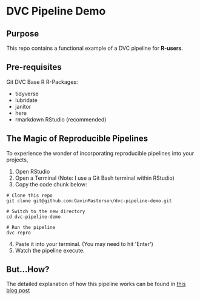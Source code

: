 # DVC Pipeline Demo 

## Purpose
This repo contains a functional example of a DVC pipeline for **R-users**.

## Pre-requisites

Git
DVC
Base R
R-Packages:
  - tidyverse
  - lubridate
  - janitor
  - here
  - rmarkdown
RStudio (recommended)

## The Magic of Reproducible Pipelines

To experience the wonder of incorporating reproducible pipelines into your projects,  

1. Open RStudio
2. Open a Terminal (Note: I use a Git Bash terminal within RStudio)
3. Copy the code chunk below:

```
# Clone this repo
git clone git@github.com:GavinMasterson/dvc-pipeline-demo.git

# Switch to the new directory
cd dvc-pipeline-demo

# Run the pipeline
dvc repro
```

4. Paste it into your terminal. (You may need to hit 'Enter')
5. Watch the pipeline execute.

## But...How? 

The detailed explanation of how this pipeline works can be found in [this blog post]()